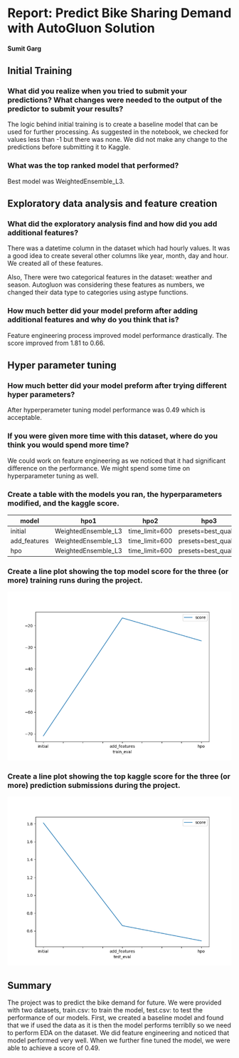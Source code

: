 # Report: Predict Bike Sharing Demand with AutoGluon Solution
#### Sumit Garg

## Initial Training
### What did you realize when you tried to submit your predictions? What changes were needed to the output of the predictor to submit your results?
The logic behind initial training is to create a baseline model that can be used for further processing. As suggested in the notebook, we checked for values less than -1 but there was none. We did not make any change to the predictions before submitting it to Kaggle.

### What was the top ranked model that performed?
Best model was WeightedEnsemble_L3.

## Exploratory data analysis and feature creation
### What did the exploratory analysis find and how did you add additional features?
There was a datetime column in the dataset which had hourly values. It was a good idea to create several other columns like year, month, day and hour. We created all of these features.

Also, There were two categorical features in the dataset: weather and season. Autogluon was considering these features as numbers, we changed their data type to categories using astype functions.

### How much better did your model preform after adding additional features and why do you think that is?
Feature engineering process improved model performance drastically. The score improved from 1.81 to 0.66.

## Hyper parameter tuning
### How much better did your model preform after trying different hyper parameters?
After hyperperameter tuning model performance was 0.49 which is acceptable.

### If you were given more time with this dataset, where do you think you would spend more time?
We could work on feature engineering as we noticed that it had significant difference on the performance.
We might spend some time on hyperparameter tuning as well.

### Create a table with the models you ran, the hyperparameters modified, and the kaggle score.
|model|hpo1|hpo2|hpo3|score|
|--|--|--|--|--|
|initial|WeightedEnsemble_L3|time_limit=600|presets=best_quality|eval_metric=root_mean_squared_error|
|add_features|WeightedEnsemble_L3|time_limit=600|presets=best_quality|eval_metric=root_mean_squared_error|
|hpo|WeightedEnsemble_L3|time_limit=600|presets=best_quality|eval_metric=root_mean_squared_error|

### Create a line plot showing the top model score for the three (or more) training runs during the project.

![model_train_score.png](model_train_score.png)

### Create a line plot showing the top kaggle score for the three (or more) prediction submissions during the project.

![model_test_score.png](model_test_score.png)

## Summary
The project was to predict the bike demand for future. We were provided with two datasets, train.csv: to train the model, test.csv: to test the performance of our models. First, we created a baseline model and found that we if used the data as it is then the model performs terriblly so we need to perform EDA on the dataset. We did feature engineering and noticed that model performed very well. 
When we further fine tuned the model, we were able to achieve a score of 0.49.